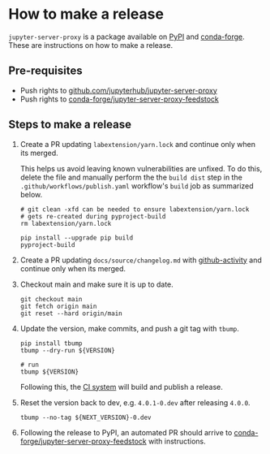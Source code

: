# How to make a release

`jupyter-server-proxy` is a package available on [PyPI] and [conda-forge].
These are instructions on how to make a release.

## Pre-requisites

- Push rights to [github.com/jupyterhub/jupyter-server-proxy]
- Push rights to [conda-forge/jupyter-server-proxy-feedstock]

## Steps to make a release

1. Create a PR updating `labextension/yarn.lock` and continue only
   when its merged.

   This helps us avoid leaving known vulnerabilities are unfixed. To do this,
   delete the file and manually perform the the `build dist` step in the
   `.github/workflows/publish.yaml` workflow's `build` job as summarized below.

   ```shell
   # git clean -xfd can be needed to ensure labextension/yarn.lock
   # gets re-created during pyproject-build
   rm labextension/yarn.lock

   pip install --upgrade pip build
   pyproject-build
   ```

2. Create a PR updating `docs/source/changelog.md` with [github-activity] and
   continue only when its merged.

3. Checkout main and make sure it is up to date.

   ```shell
   git checkout main
   git fetch origin main
   git reset --hard origin/main
   ```

4. Update the version, make commits, and push a git tag with `tbump`.

   ```shell
   pip install tbump
   tbump --dry-run ${VERSION}

   # run
   tbump ${VERSION}
   ```

   Following this, the [CI system] will build and publish a release.

5. Reset the version back to dev, e.g. `4.0.1-0.dev` after releasing `4.0.0`.

   ```shell
   tbump --no-tag ${NEXT_VERSION}-0.dev
   ```

6. Following the release to PyPI, an automated PR should arrive to
   [conda-forge/jupyter-server-proxy-feedstock] with instructions.

[github-activity]: https://github.com/executablebooks/github-activity
[github.com/jupyterhub/jupyter-server-proxy]: https://github.com/jupyterhub/jupyter-server-proxy
[pypi]: https://pypi.org/project/jupyter-server-proxy/
[conda-forge]: https://anaconda.org/conda-forge/repo2docker_service
[conda-forge/jupyter-server-proxy-feedstock]: https://github.com/conda-forge/jupyter-server-proxy-feedstock
[ci system]: https://github.com/jupyterhub/jupyter-server-proxy/actions/workflows/release.yaml
